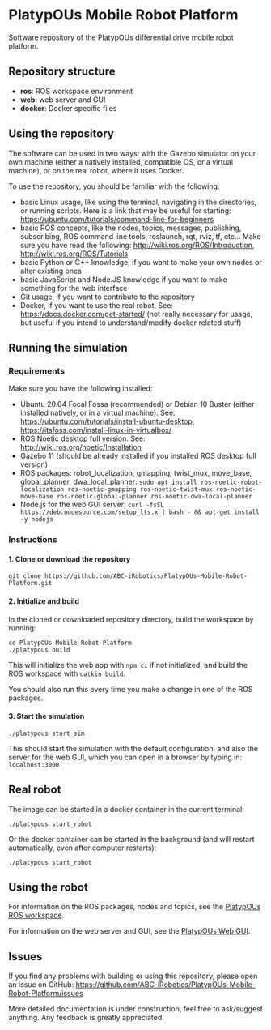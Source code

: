 # PlatypOUs Mobile Robot Platform

Software repository of the PlatypOUs differential drive mobile robot platform.

## Repository structure
 - **ros**: ROS workspace environment
 - **web**: web server and GUI
 - **docker**: Docker specific files

## Using the repository

The software can be used in two ways: with the Gazebo simulator on your own machine (either a natively installed, compatible OS, or a virtual machine), or on the real robot, where it uses Docker.

To use the repository, you should be familiar with the following:
 - basic Linux usage, like using the terminal, navigating in the directories, or running scripts. Here is a link that may be useful for starting: https://ubuntu.com/tutorials/command-line-for-beginners
 - basic ROS concepts, like the nodes, topics, messages, publishing, subscribing, ROS command line tools, roslaunch, rqt, rviz, tf, etc... Make sure you have read the following: http://wiki.ros.org/ROS/Introduction, http://wiki.ros.org/ROS/Tutorials
 - basic Python or C++ knowledge, if you want to make your own nodes or alter existing ones
 - basic JavaScript and Node.JS knowledge if you want to make something for the web interface
 - Git usage, if you want to contribute to the repository
 - Docker, if you want to use the real robot. See: https://docs.docker.com/get-started/ (not really necessary for usage, but useful if you intend to understand/modify docker related stuff)

## Running the simulation
### Requirements
Make sure you have the following installed:
- Ubuntu 20.04 Focal Fossa (recommended) or Debian 10 Buster (either installed natively, or in a virtual machine). See: https://ubuntu.com/tutorials/install-ubuntu-desktop, https://itsfoss.com/install-linux-in-virtualbox/
- ROS Noetic desktop full version. See: http://wiki.ros.org/noetic/Installation
- Gazebo 11 (should be already installed if you installed ROS desktop full version)
- ROS packages: robot_localization, gmapping, twist_mux, move_base, global_planner, dwa_local_planner:
`sudo apt install ros-noetic-robot-localization ros-noetic-gmapping ros-noetic-twist-mux ros-noetic-move-base ros-noetic-global-planner ros-noetic-dwa-local-planner`
- Node.js for the web GUI server:
`
curl -fsSL https://deb.nodesource.com/setup_lts.x | bash - &&
apt-get install -y nodejs
`

### Instructions
#### 1. Clone or download the repository
```
git clone https://github.com/ABC-iRobotics/PlatypOUs-Mobile-Robot-Platform.git
```

#### 2. Initialize and build
In the cloned or downloaded repository directory, build the workspace by running:
```
cd PlatypOUs-Mobile-Robot-Platform
./platypous build
```
This will initialize the web app with `npm ci` if not initialized, and build the ROS workspace with `catkin build`.

You should also run this every time you make a change in one of the ROS packages.

#### 3. Start the simulation
```
./platypous start_sim
```
This should start the simulation with the default configuration, and also the server for the web GUI, which you can open in a browser by typing in: `localhost:3000`

## Real robot
The image can be started in a docker container in the current terminal:
```
./platypous start_robot
```

Or the docker container can be started in the background (and will restart automatically, even after computer restarts):
```
./platypous start_robot
```


## Using the robot
For information on the ROS packages, nodes and topics, see the [PlatypOUs ROS workspace](ros/src/README.md).

For information on the web server and GUI, see the [PlatypOUs Web GUI](web/README.md).

## Issues
If you find any problems with building or using this repository, please open an issue on GitHub: https://github.com/ABC-iRobotics/PlatypOUs-Mobile-Robot-Platform/issues

More detailed documentation is under construction, feel free to ask/suggest anything. Any feedback is greatly appreciated.
